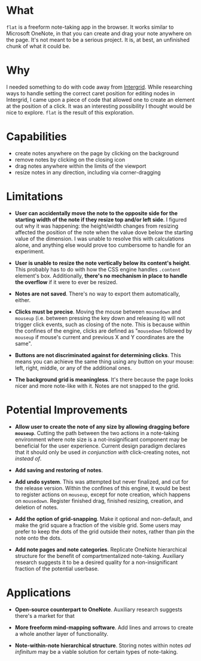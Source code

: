 # What
`flat` is a freeform note-taking app in the browser.
It works similar to Microsoft OneNote, in that you can create and drag your note anywhere on the page.
It's not meant to be a serious project. It is, at best, an unfinished chunk of what it could be.

# Why
I needed something to do with code away from [Intergrid](https://intergrid.online).
While researching ways to handle setting the correct caret position for editing nodes in Intergrid, I came upon a piece of code that allowed one to create an element at the position of a click. It was an interesting possibility I thought would be nice to explore.
`flat` is the result of this exploration.

# Capabilities
* create notes anywhere on the page by clicking on the background
* remove notes by clicking on the closing icon
* drag notes anywhere within the limits of the viewport
* resize notes in any direction, including via corner-dragging

# Limitations

* **User can accidentally move the note to the opposite side for the starting width of the note if they resize top and/or left side**. I figured out why it was happening: the height/width changes from resizing affected the position of the note when the value dove below the starting value of the dimension. I was unable to resolve this with calculations alone, and anything else would prove too cumbersome to handle for an experiment.

* **User is unable to resize the note vertically below its content's height**. This probably has to do with how the CSS engine handles `.content` element's box. Additionally, **there's no mechanism in place to handle the overflow** if it were to ever be resized.

* **Notes are not saved**. There's no way to export them automatically, either.

* **Clicks must be precise**. Moving the mouse between `mousedown` and `mouseup` (i.e. between pressing the key down and releasing it) will not trigger click events, such as closing of the note. This is because within the confines of the engine, clicks are defined as "`mousedown` followed by `mouseup` if mouse's current and previous X and Y coordinates are the same".

* **Buttons are not discriminated against for determining clicks**. This means you can achieve the same thing using any button on your mouse: left, right, middle, or any of the additional ones.

* **The background grid is meaningless**. It's there because the page looks nicer and more note-like with it. Notes are not snapped to the grid.

# Potential Improvements

* **Allow user to create the note of any size by allowing dragging before `mouseup`**. Cutting the path between the two actions in a note-taking environment where note size is a not-insignificant component may be beneficial for the user experience. Current design paradigm declares that it should only be used *in conjunction with* click-creating notes, not *instead of*.

* **Add saving and restoring of notes**.

* **Add undo system**. This was attempted but never finalized, and cut for the release version. Within the confines of this engine, it would be best to register actions on `mouseup`, except for note creation, which happens on `mousedown`. Register finished drag, finished resizing, creation, and deletion of notes.

* **Add the option of grid-snapping**. Make it optional and non-default, and make the grid square a fraction of the visible grid. Some users may prefer to keep the dots of the grid outside their notes, rather than pin the note onto the dots.

* **Add note pages and note categories**. Replicate OneNote hierarchical structure for the benefit of compartmentalized note-taking. Auxiliary research suggests it to be a desired quality for a non-insignificant fraction of the potential userbase.

# Applications

* **Open-source counterpart to OneNote**. Auxiliary research suggests there's a market for that

* **More freeform mind-mapping software**. Add lines and arrows to create a whole another layer of functionality.

* **Note-within-note hierarchical structure**. Storing notes within notes *ad infinitum* may be a viable solution for certain types of note-taking.
